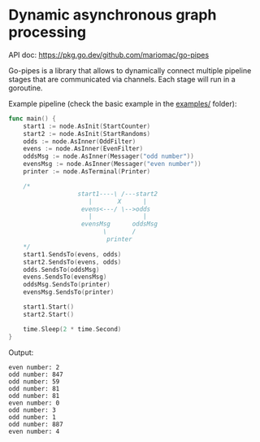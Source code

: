 # Dynamic asynchronous graph processing

API doc: https://pkg.go.dev/github.com/mariomac/go-pipes

Go-pipes is a library that allows to dynamically connect multiple pipeline
stages that are communicated via channels. Each stage will run in a goroutine.

Example pipeline (check the basic example in the [examples/](./examples) folder):

```go
func main() {
	start1 := node.AsInit(StartCounter)
	start2 := node.AsInit(StartRandoms)
	odds := node.AsInner(OddFilter)
	evens := node.AsInner(EvenFilter)
	oddsMsg := node.AsInner(Messager("odd number"))
	evensMsg := node.AsInner(Messager("even number"))
	printer := node.AsTerminal(Printer)

	/*
			       start1----\ /---start2
			          |       X      |
			        evens<---/ \-->odds
			          |              |
			        evensMsg      oddsMsg
			              \       /
			               printer
	*/
	start1.SendsTo(evens, odds)
	start2.SendsTo(evens, odds)
	odds.SendsTo(oddsMsg)
	evens.SendsTo(evensMsg)
	oddsMsg.SendsTo(printer)
	evensMsg.SendsTo(printer)

	start1.Start()
	start2.Start()

	time.Sleep(2 * time.Second)
}
```

Output:

```
even number: 2
odd number: 847
odd number: 59
odd number: 81
odd number: 81
even number: 0
odd number: 3
odd number: 1
odd number: 887
even number: 4
```